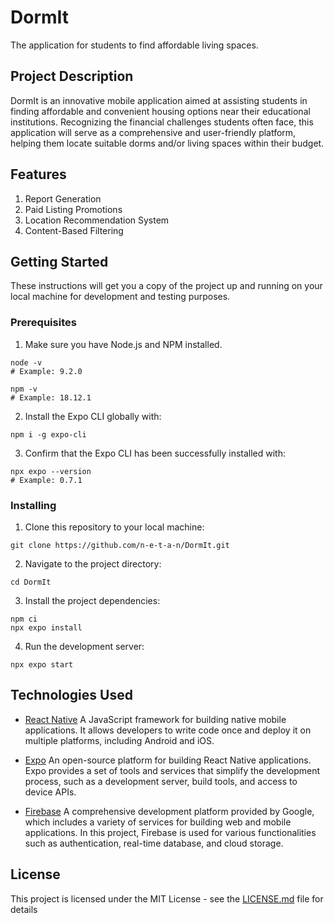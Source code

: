 # DormIt

The application for students to find affordable living spaces.

## Project Description

DormIt is an innovative mobile application aimed at assisting students in finding affordable and convenient
housing options near their educational institutions. Recognizing the financial challenges students often
face, this application will serve as a comprehensive and user-friendly platform, helping them locate
suitable dorms and/or living spaces within their budget.

## Features

1. Report Generation
2. Paid Listing Promotions
3. Location Recommendation System
4. Content-Based Filtering

## Getting Started

These instructions will get you a copy of the project up and running on your local machine for development and testing purposes.

### Prerequisites

1. Make sure you have Node.js and NPM installed.

```
node -v
# Example: 9.2.0

npm -v
# Example: 18.12.1
```


2. Install the Expo CLI globally with:

```
npm i -g expo-cli
```

3. Confirm that the Expo CLI has been successfully installed with:

```
npx expo --version
# Example: 0.7.1
```

### Installing

1. Clone this repository to your local machine:

```
git clone https://github.com/n-e-t-a-n/DormIt.git
```

2. Navigate to the project directory:

```
cd DormIt
```

3. Install the project dependencies:

```
npm ci
npx expo install
```

4. Run the development server:

```
npx expo start
```

## Technologies Used

- [React Native](https://reactnative.dev/)
A JavaScript framework for building native mobile applications. It allows developers to write code once and deploy it on multiple platforms, including Android and iOS.

- [Expo](https://expo.dev/)
An open-source platform for building React Native applications. Expo provides a set of tools and services that simplify the development process, such as a development server, build tools, and access to device APIs.

- [Firebase](https://firebase.google.com/) 
A comprehensive development platform provided by Google, which includes a variety of services for building web and mobile applications. In this project, Firebase is used for various functionalities such as authentication, real-time database, and cloud storage.

## License

This project is licensed under the MIT License - see the [LICENSE.md](LICENSE.md) file for details
